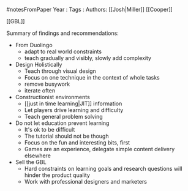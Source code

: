 #notesFromPaper
Year   :
Tags   :
Authors: [[Josh|Miller]] [[Cooper]]

[[GBL]]

Summary of findings and recommendations:

 - From Duolingo
   - adapt to real world constraints
   - teach gradually and visibly, slowly add complexity
 - Design Holistically
   - Teach through visual design
   - Focus on one technique in the context of whole tasks
   - remove busywork
   - iterate often
 - Constructionist environments
   - [[just in time learning|JIT]] information
   - Let players drive learning and difficulty
   - Teach general problem solving
 - Do not let education prevent learning
   - It's ok to be difficult
   - The tutorial should not be though
   - Focus on the fun and interesting bits, first
   - Games are an experience, delegate simple content delivery elsewhere
 - Sell the GBL
   - Hard constraints on learning goals and research questions will hinder the product quality
   - Work with professional designers and marketers
